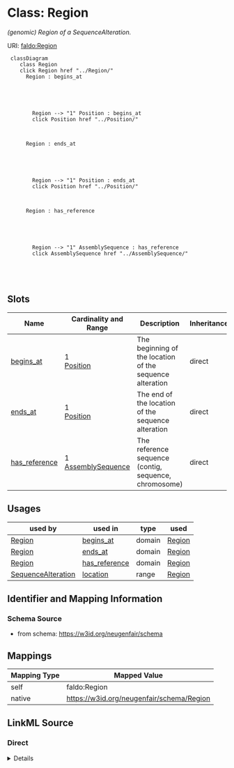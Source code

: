 

# Class: Region 


_(genomic) Region of a SequenceAlteration._





URI: [faldo:Region](http://biohackathon.org/resource/faldo#Region)





```mermaid
 classDiagram
    class Region
    click Region href "../Region/"
      Region : begins_at
        
          
    
        
        
        Region --> "1" Position : begins_at
        click Position href "../Position/"
    

        
      Region : ends_at
        
          
    
        
        
        Region --> "1" Position : ends_at
        click Position href "../Position/"
    

        
      Region : has_reference
        
          
    
        
        
        Region --> "1" AssemblySequence : has_reference
        click AssemblySequence href "../AssemblySequence/"
    

        
      
```




<!-- no inheritance hierarchy -->


## Slots

| Name | Cardinality and Range | Description | Inheritance |
| ---  | --- | --- | --- |
| [begins_at](begins_at.md) | 1 <br/> [Position](Position.md) | The beginning of the location of the sequence alteration | direct |
| [ends_at](ends_at.md) | 1 <br/> [Position](Position.md) | The end of the location of the sequence alteration | direct |
| [has_reference](has_reference.md) | 1 <br/> [AssemblySequence](AssemblySequence.md) | The reference sequence (contig, sequence, chromosome) | direct |





## Usages

| used by | used in | type | used |
| ---  | --- | --- | --- |
| [Region](Region.md) | [begins_at](begins_at.md) | domain | [Region](Region.md) |
| [Region](Region.md) | [ends_at](ends_at.md) | domain | [Region](Region.md) |
| [Region](Region.md) | [has_reference](has_reference.md) | domain | [Region](Region.md) |
| [SequenceAlteration](SequenceAlteration.md) | [location](location.md) | range | [Region](Region.md) |







## Identifier and Mapping Information






### Schema Source


* from schema: https://w3id.org/neugenfair/schema




## Mappings

| Mapping Type | Mapped Value |
| ---  | ---  |
| self | faldo:Region |
| native | https://w3id.org/neugenfair/schema/Region |






## LinkML Source

<!-- TODO: investigate https://stackoverflow.com/questions/37606292/how-to-create-tabbed-code-blocks-in-mkdocs-or-sphinx -->

### Direct

<details>
```yaml
name: Region
description: (genomic) Region of a SequenceAlteration.
from_schema: https://w3id.org/neugenfair/schema
attributes:
  begins_at:
    name: begins_at
    description: The beginning of the location of the sequence alteration.
    from_schema: https://w3id.org/neugenfair/schema
    exact_mappings:
    - faldo:begin
    domain: Region
    slot_uri: faldo:begin
    domain_of:
    - Region
    range: Position
    required: true
  ends_at:
    name: ends_at
    description: The end of the location of the sequence alteration.
    from_schema: https://w3id.org/neugenfair/schema
    exact_mappings:
    - faldo:end
    domain: Region
    slot_uri: faldo:end
    domain_of:
    - Region
    range: Position
    required: true
  has_reference:
    name: has_reference
    description: The reference sequence (contig, sequence, chromosome).
    from_schema: https://w3id.org/neugenfair/schema
    exact_mappings:
    - faldo:reference
    domain: Region
    slot_uri: faldo:reference
    domain_of:
    - Region
    range: AssemblySequence
    required: true
class_uri: faldo:Region

```
</details>

### Induced

<details>
```yaml
name: Region
description: (genomic) Region of a SequenceAlteration.
from_schema: https://w3id.org/neugenfair/schema
attributes:
  begins_at:
    name: begins_at
    description: The beginning of the location of the sequence alteration.
    from_schema: https://w3id.org/neugenfair/schema
    exact_mappings:
    - faldo:begin
    domain: Region
    slot_uri: faldo:begin
    alias: begins_at
    owner: Region
    domain_of:
    - Region
    range: Position
    required: true
  ends_at:
    name: ends_at
    description: The end of the location of the sequence alteration.
    from_schema: https://w3id.org/neugenfair/schema
    exact_mappings:
    - faldo:end
    domain: Region
    slot_uri: faldo:end
    alias: ends_at
    owner: Region
    domain_of:
    - Region
    range: Position
    required: true
  has_reference:
    name: has_reference
    description: The reference sequence (contig, sequence, chromosome).
    from_schema: https://w3id.org/neugenfair/schema
    exact_mappings:
    - faldo:reference
    domain: Region
    slot_uri: faldo:reference
    alias: has_reference
    owner: Region
    domain_of:
    - Region
    range: AssemblySequence
    required: true
class_uri: faldo:Region

```
</details>